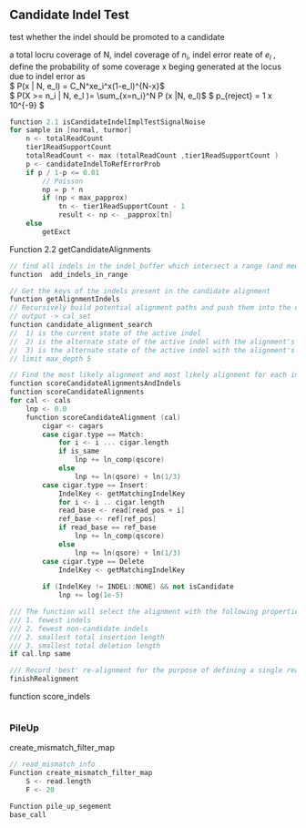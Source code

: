 
## Candidate Indel Test
 test whether the indel should be promoted to a candidate

a total locru coverage of N, indel coverage of $n_i$, indel error reate of $e_l$ , define the probability of some coverage x beging generated at the locus due to indel error as  
$ P(x | N, e_l) = C_N^xe_i^x(1-e_l)^{N-x}$  
$ P(X >= n_i | N, e_l )= \sum_{x=n_i}^N P (x |N, e_l)$
$ p_{reject} = 1 x 10^{-9} $
```c++ 
function 2.1 isCandidateIndelImplTestSignalNoise
for sample in [normal, turmor]
    n <- totalReadCount 
    tier1ReadSupportCount
    totalReadCount <- max (totalReadCount ,tier1ReadSupportCount )
    p <- candidateIndelToRefErrorProb
    if p / 1-p <= 0.01
        // Poisson 
        np = p * n
        if (np < max_papprox)
            tn <- tier1ReadSupportCount - 1
            result <- np <- _papprox[tn]
    else 
        getExct
```

Function 2.2 getCandidateAlignments
```c++
// find all indels in the indel_buffer which intersect a range (and meet candidacy/usability requirements)
function  add_indels_in_range

// Get the keys of the indels present in the candidate alignment
function getAlignmentIndels
// Recursively build potential alignment paths and push them into the candidate alignment set
// output -> cal_set
function candidate_alignment_search
//  1) is the current state of the active indel
//  2) is the alternate state of the active indel with the alignment's start position pinned
//  3) is the alternate state of the active indel with the alignment's end position pinned
// limit max_depth 5 

// Find the most likely alignment and most likely alignment for each indel state for every indel in indel_status_map
function scoreCandidateAlignmentsAndIndels
function scoreCandidateAlignments
for cal <- cals 
    lnp <- 0.0
    function scoreCandidateAlignment (cal)
        cigar <- cagars
        case cigar.type == Match:
            for i <- i ... cigar.length
            if is_same
                lnp += ln_comp(qscore)
            else 
                lnp += ln(qsore) + ln(1/3)
        case cigar.type == Insert:
            IndelKey <- getMatchingIndelKey
            for i <- i .. cigar.length
            read_base <- read[read_pos + i]
            ref_base <- ref[ref_pos]
            if read_base == ref_base
                lnp += ln_comp(qscore)
            else 
                lnp += ln(qsore) + ln(1/3)
        case cigar.type == Delete
            IndelKey <- getMatchingIndelKey
        
        if (IndelKey != INDEL::NONE) && not isCandidate
            lnp += log(1e-5)

/// The function will select the alignment with the following properties, in order until a tie is broken:
/// 1. fewest indels
/// 2. fewest non-candidate indels
/// 2. smallest total insertion length
/// 3. smallest total deletion length
if cal.lnp same 

/// Record 'best' re-alignment for the purpose of defining a single realigned read
finishRealignment
```


function score_indels


```C++

```


### PileUp

create_mismatch_filter_map
```c++
// read_mismatch_info
Function create_mismatch_filter_map
    S <- read.length
    F <- 20

Function pile_up_segement 
base_call
``` 




    

